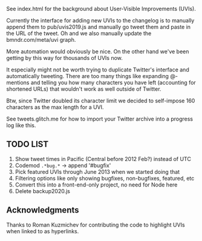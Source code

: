 See index.html for the background about User-Visible Improvements (UVIs).

Currently the interface for adding new UVIs to the changelog is to manually append them to pub/uvis2019.js and manually go tweet them and paste in the URL of the tweet. 
Oh and we also manually update the bmndr.com/meta/uvi graph.

More automation would obviously be nice.
On the other hand we've been getting by this way for thousands of UVIs now.

It especially might not be worth trying to duplicate Twitter's interface and automatically tweeting. 
There are too many things like expanding @-mentions and telling you how many characters you have left (accounting for shortened URLs) that wouldn't work as well outside of Twitter.

Btw, since Twitter doubled its character limit we decided to self-impose 160 characters as the max length for a UVI.

See tweets.glitch.me for how to import your Twitter archive into a progress log like this.


## TODO LIST

1. Show tweet times in Pacific (Central before 2012 Feb?) instead of UTC
1. Codemod `.*bug.*` -> append '#bugfix'
1. Pick featured UVIs through June 2013 when we started doing that
1. Filtering options like only showing bugfixes, non-bugfixes, featured, etc
1. Convert this into a front-end-only project, no need for Node here
1. Delete backup2020.js

## Acknowledgments

Thanks to Roman Kuzmichev for contributing the code to highlight UVIs when linked to as hyperlinks.
